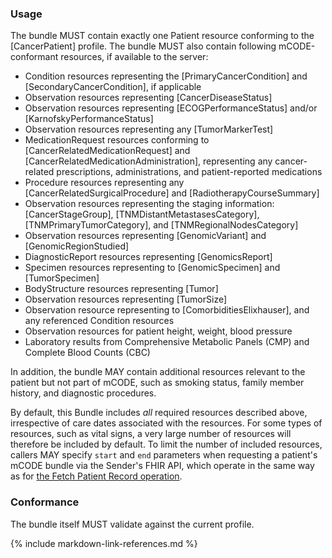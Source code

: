 ### Usage

The bundle MUST contain exactly one Patient resource conforming to the [CancerPatient] profile. The bundle MUST also contain following mCODE-conformant resources, if available to the server:

* Condition resources representing the [PrimaryCancerCondition] and [SecondaryCancerCondition], if applicable
* Observation resources representing [CancerDiseaseStatus]
* Observation resources representing [ECOGPerformanceStatus] and/or [KarnofskyPerformanceStatus]
* Observation resources representing any [TumorMarkerTest]
* MedicationRequest resources conforming to [CancerRelatedMedicationRequest] and [CancerRelatedMedicationAdministration], representing any cancer-related prescriptions, administrations, and patient-reported medications
* Procedure resources representing any [CancerRelatedSurgicalProcedure] and [RadiotherapyCourseSummary]
* Observation resources representing the staging information: [CancerStageGroup], [TNMDistantMetastasesCategory], [TNMPrimaryTumorCategory], and [TNMRegionalNodesCategory]
* Observation resources representing [GenomicVariant] and [GenomicRegionStudied]
* DiagnosticReport resources representing [GenomicsReport]
* Specimen resources representing to [GenomicSpecimen] and [TumorSpecimen]
* BodyStructure resources representing [Tumor]
* Observation resources representing [TumorSize]
* Observation resource representing to [ComorbiditiesElixhauser], and any referenced Condition resources
* Observation resources for patient height, weight, blood pressure
* Laboratory results from Comprehensive Metabolic Panels (CMP) and Complete Blood Counts (CBC)

In addition, the bundle MAY contain additional resources relevant to the patient but not part of mCODE, such as smoking status, family member history, and diagnostic procedures.

By default, this Bundle includes _all_ required resources described above, irrespective of care dates associated with the resources. For some types of resources, such as vital signs, a very large number of resources will therefore be included by default. To limit the number of included resources, callers MAY specify `start` and `end` parameters when requesting a patient's mCODE bundle via the Sender's FHIR API, which operate in the same way as for [the Fetch Patient Record operation](https://www.hl7.org/fhir/operation-patient-everything.html).

### Conformance

The bundle itself MUST validate against the current profile.

{% include markdown-link-references.md %}
